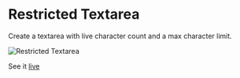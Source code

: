 # Restricted Textarea

Create a textarea with live character count and a max character limit.

![Restricted Textarea](https://assets.roadmap.sh/guest/textarea-input-vdclr.png)

See it [live]()